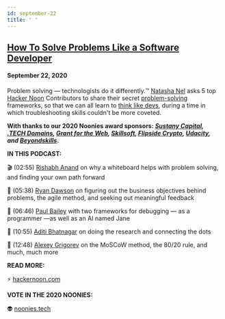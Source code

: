 ```yaml
---
id: september-22
title: ' '
---
```


<h2><a href="https://podcast.hackernoon.com/e/how-to-solve-problems-like-a-software-developer/">How To Solve Problems Like a Software Developer</a></h2>
<h4>September 22, 2020</h4>

<p>
Problem solving — technologists do it differently.™ <a href="https://hackernoon.com/u/natasha">Natasha Nel</a> asks 5 top <a href="https://hackernoon.com/">Hacker Noon</a> Contributors to share their secret <a href="https://hackernoon.com/tagged/problem-solving">problem-solving</a> frameworks, so that we can all learn to <a href="https://hackernoon.com/tagged/coding">think like devs</a>, during a time in which troubleshooting skills couldn't be more coveted.
</p>
<strong>With thanks to our 2020 Noonies award sponsors: <em><a href="https://bit.ly/38KPQMB">Sustany Capital</a>, <a href="https://bit.ly/38OYGce">.TECH Domains</a>, <a href="https://bit.ly/3dPJgWk">Grant for the Web</a>, <a href="https://bit.ly/2P3b1At">Skillsoft</a>, <a href="https://bit.ly/3gNQoUY">Flipside Crypto</a>, <a href="https://bit.ly/2ZmoeKD">Udacity</a>, and <a href="https://bit.ly/2Zh2q1O">Beyondskills</a>.</em></strong>
<p>
<strong>IN THIS PODCAST:</strong>
</p>
<p>
🎬 (02:55) <a href="https://hackernoon.com/u/rishabh">Rishabh Anand</a> on why a whiteboard helps with problem solving, and finding your own path forward
</p>
<p>
📝 (05:38) <a href="https://hackernoon.com/u/ryandawsonuk">Ryan Dawson</a> on figuring out the business objectives behind problems, the agile method, and seeking out meaningful feedback
</p>
<p>
🐛 (06:46) <a href="https://hackernoon.com/u/pizzapanther">Paul Bailey</a> with two frameworks for debugging — as a programmer —as well as an AI named Jane
</p>
<p>
💠 (10:55) <a href="https://hackernoon.com/u/summer.of.90s">Aditi Bhatnagar</a> on doing the research and connecting the dots
</p>
<p>
🍔 (12:48) <a href="https://hackernoon.com/u/alexeygrigorev">Alexey Grigorev</a> on the MoSCoW method, the 80/20 rule, and much, much more
</p>
 
<p>
<strong>READ MORE:</strong>
</p>
<p>
⚡ <a href="https://hackernoon.com/">hackernoon.com</a>
</p>
<p>
<strong>VOTE IN THE 2020 NOONIES:</strong>
</p>
<p>
👽 <a href="https://noonies.tech/">noonies.tech</a> 
</p>